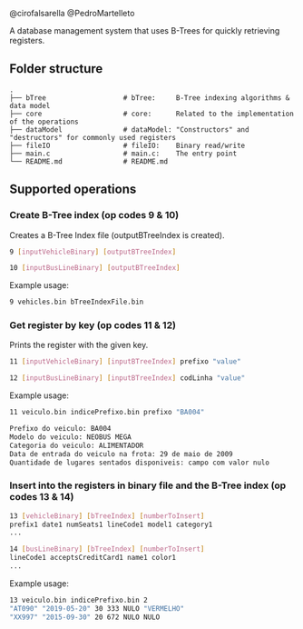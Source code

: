 @cirofalsarella
@PedroMartelleto

A database management system that uses B-Trees for quickly retrieving registers.

## Folder structure
    .
    ├── bTree                   # bTree:     B-Tree indexing algorithms & data model
    ├── core                    # core:      Related to the implementation of the operations
    ├── dataModel               # dataModel: "Constructors" and "destructors" for commonly used registers
    ├── fileIO                  # fileIO:    Binary read/write
    ├── main.c                  # main.c:    The entry point
    └── README.md               # README.md

## Supported operations
    
### Create B-Tree index (op codes 9 & 10)
Creates a B-Tree Index file (outputBTreeIndex is created).

```bash
9 [inputVehicleBinary] [outputBTreeIndex]
```
```bash
10 [inputBusLineBinary] [outputBTreeIndex]
```

Example usage:
```bash
9 vehicles.bin bTreeIndexFile.bin
```

### Get register by key (op codes 11 & 12)
Prints the register with the given key.

```bash
11 [inputVehicleBinary] [inputBTreeIndex] prefixo "value"
```
```bash
12 [inputBusLineBinary] [inputBTreeIndex] codLinha "value"
```

Example usage:
```bash
11 veiculo.bin indicePrefixo.bin prefixo "BA004"
```
```bash
Prefixo do veiculo: BA004
Modelo do veiculo: NEOBUS MEGA
Categoria do veiculo: ALIMENTADOR
Data de entrada do veiculo na frota: 29 de maio de 2009
Quantidade de lugares sentados disponiveis: campo com valor nulo
```

### Insert into the registers in binary file and the B-Tree index (op codes 13 & 14)
```bash
13 [vehicleBinary] [bTreeIndex] [numberToInsert]
prefix1 date1 numSeats1 lineCode1 model1 category1
...
```
```bash
14 [busLineBinary] [bTreeIndex] [numberToInsert]
lineCode1 acceptsCreditCard1 name1 color1
...
```

Example usage:
```bash
13 veiculo.bin indicePrefixo.bin 2
"AT090" "2019-05-20" 30 333 NULO "VERMELHO"
"XX997" "2015-09-30" 20 672 NULO NULO
```